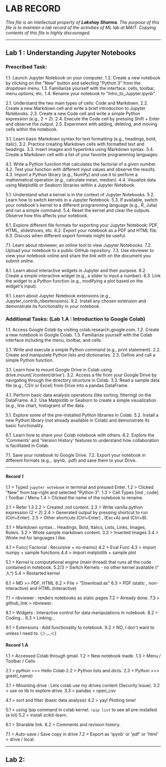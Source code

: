 # LAB RECORD

_This file is an intellectual property of **Lakshay Sharma**. The purpose of this file is to maintain a lab record of the activities of ML lab at MAIT. Copying contents of this file is highly discouraged._

---

## Lab 1 : Understanding Jupyter Notebooks

### Prescribed Task:

1.1. Launch Jupyter Notebook on your computer.
1.2. Create a new notebook by clicking on the "New" button and selecting "Python 3" from the dropdown menu.
1.3. Familiarize yourself with the interface: cells, toolbar, menu options, etc.
1.4. Rename your notebook to "Intro_to_Jupyter.ipynb".

2.1. Understand the two main types of cells: Code and Markdown.
2.2. Create a new Markdown cell and write a brief introduction to Jupyter Notebooks.
2.3. Create a new Code cell and write a simple Python expression (e.g., 2 + 2).
2.4. Execute the Code cell by pressing Shift + Enter and observe the output.
2.5. Experiment with adding, deleting, and moving cells within the notebook.

3.1. Learn basic Markdown syntax for text formatting (e.g., headings, bold, italic).
3.2. Practice creating Markdown cells with formatted text and headings.
3.3. Insert images and hyperlinks using Markdown syntax.
3.4. Create a Markdown cell with a list of your favorite programming languages.

4.1. Write a Python function that calculates the factorial of a given number.
4.2. Test your function with different input values and observe the results.
4.3. Import a Python library (e.g., NumPy) and use it to perform a mathematical operation (e.g., calculate mean, median).
4.4. Visualize data using Matplotlib or Seaborn libraries within a Jupyter Notebook.

5.1. Understand what a kernel is in the context of Jupyter Notebooks. 
5.2. Learn how to switch kernels in a Jupyter Notebook. 
5.3. If available, switch your notebook's kernel to a different programming language (e.g., R, Julia) and run a simple command. 
5.4. Reset the kernel and clear the outputs. Observe how this affects your notebook.

6.1. Explore different file formats for exporting your Jupyter Notebook: PDF, HTML, slideshows, etc. 
6.2. Export your notebook as a PDF and HTML file.
6.3. Discuss when different export formats might be useful.

7.1. Learn about nbviewer, an online tool to view Jupyter Notebooks. 
7.2. Upload your notebook to a public GitHub repository. 
7.3. Use nbviewer to view your notebook online and share the link with on the document you submit online.

8.1. Learn about interactive widgets in Jupyter and their purpose.
8.2. Create a simple interactive widget (e.g., a slider to input a number).
8.3. Link the widget to a Python function (e.g., modifying a plot based on the widget's input).

9.1. Learn about Jupyter Notebook extensions (e.g., Jupyter_contrib_nbextensions). 
9.2. Install any chosen extension and demonstrate its functionality in your notebook.

### Additional Tasks: (Lab 1.A : Introduction to Google Colab)

1.1. Access Google Colab by visiting colab.research.google.com.
1.2. Create a new notebook in Google Colab.
1.3. Familiarize yourself with the Colab interface including the menu, toolbar, and cells.

2.1. Write and execute a simple Python command (e.g., print statement).
2.2. Create and manipulate Python lists and dictionaries.
2.3. Define and call a simple Python function.

3.1. Learn how to mount Google Drive in Colab using drive.mount('/content/drive').
3.2. Access a file from your Google Drive by navigating through the directory structure in Colab.
3.3. Read a sample data file (e.g., CSV or Excel) from Drive into a pandas DataFrame.

4.1. Perform basic data analysis operations (like sorting, filtering) on the DataFrame.
4.2. Use Matplotlib or Seaborn to create a simple visualization (e.g., line chart, histogram) of the data.

5.1. Explore some of the pre-installed Python libraries in Colab.
5.2. Install a new Python library (not already available in Colab) and demonstrate its basic functionality.

6.1. Learn how to share your Colab notebook with others.
6.2. Explore the 'Comments' and 'Version History' features to understand how collaboration is facilitated in Colab.

7.1. Save your notebook to Google Drive.
7.2. Export your notebook in different formats (e.g., .ipynb, .pdf) and save them to your Drive.

---

#### Record 1

1.1 > Typed `jupyter notebook` in terminal and pressed Enter.
1.2 > Clicked "New" from top-right and selected "Python 3".
1.3 > Cell Types [md , code] / Toolbar / Menu
1.4 > Clicked the name of the notebook to rename.

2.1 > Refer 1.3
2.2 > Created .md content.
2.3 > Write vanilla python expression (2 + 2)
2.4 > Generated output by pressing shortcut to run (Ctrl+Enter).
2.5 > Other shortcuts (Ctrl+Enter) , (Esc+A) and (Ctrl+B).

3.1 > Markdown syntax... Headings, Bold, Italics, Lists, Links, Images, Rulers.
3.2 > Wrote sample markdown content.
3.3 > Inserted Images
3.4 > Wrote md for languages I like.

4.1 > Func{ Factorial : Recursive + no-memo}
4.2 > Eval Func
4.3 > import numpy + sample functions
4.4 > import matplotlib + sample plot

5.1 > Kernel is computational engine (main thread) that runs all the code contained in notebook.
5.2/3 > Switch Kernels - no other kernel available (^人^)
5.4 > Restarted kernel

6.1 > MD >> PDF, HTML
6.2 > File > "Download as"
6.3 > PDF (static , non-interactive) and HTML (interactive)

7.1 > nbviewer : renders notebooks as static pages
7.2 > Already done.
7.3 > github_link > nbviewer.

8.1 > Widgets : Interactive control for data manipulations in notebook.
8.2 > Coding...
8.3 > Linking...

9.1 > Extensions : Add functionality to notebook.
9.2 > NO, I don't want to unless I need to. (＞︿＜)

#### Record 1.A

1.1 > Accessed Colab through gmail.
1.2 > New notebook made.
1.3 > Menu / Toolbar / Cells

2.1 > python >>> Hello Colab
2.2 > Python lists and dicts.
2.3 > Python >>> greet(_name)

3.1 > Mounting drive : Lets colab use my drives content (Security Issue).
3.2 > use os lib to explore drive.
3.3 > pandas > open_csv

4.1 > sort and filter (basic data analysis)
4.2 > yay! Plotting time!

5.1 > using !pip command in colab kernel. `!pip list` to see all pre-installed (a lot)
5.2 > install scikit-learn.

6.1 > Sharable link.
6.2 > Comments and revision history.

7.1 > Auto-save / Save copy in drive
7.2 > Export as 'ipynb' or 'pdf' or 'html' > drive / local.

---

## Lab 2: 